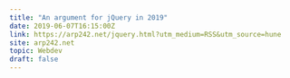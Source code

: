 ```yaml
---
title: "An argument for jQuery in 2019"
date: 2019-06-07T16:15:00Z
link: https://arp242.net/jquery.html?utm_medium=RSS&utm_source=hune
site: arp242.net
topic: Webdev
draft: false
---
```

